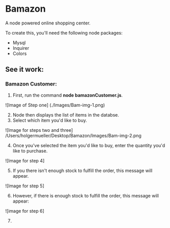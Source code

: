 # Bamazon

A node powered online shopping center.

To create this, you'll need the following node packages:

* Mysql
* Inquirer
* Colors

## See it work:

### Bamazon Customer:

1. First, run the command **node bamazonCustomer.js**.

![Image of Step one]
(./Images/Bam-img-1.png)

2. Node then displays the list of items in the databse.
3. Select which item you'd like to buy.

![Image for steps two and three]
/Users/holgermueller/Desktop/Bamazon/Images/Bam-img-2.png

4. Once you've selected the item you'd like to buy, enter the quantity you'd like to purchase.

![Image for step 4]

5. If you there isn't enough stock to fulfill the order, this message will appear.

![Image for step 5]

6. However, if there is enough stock to fulfill the order, this message will appear:

![image for step 6]

7. 